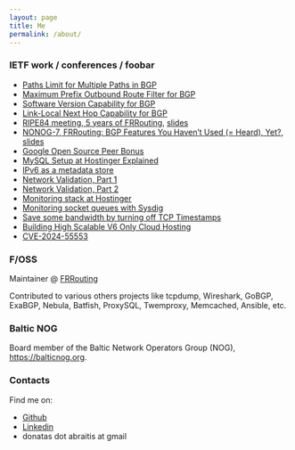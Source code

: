 ```yaml
---
layout: page
title: Me
permalink: /about/
---
```


### IETF work / conferences / foobar

* [Paths Limit for Multiple Paths in BGP](https://datatracker.ietf.org/doc/html/draft-abraitis-idr-addpath-paths-limit)
* [Maximum Prefix Outbound Route Filter for BGP](https://datatracker.ietf.org/doc/html/draft-abraitis-idr-maximum-prefix-orf)
* [Software Version Capability for BGP](https://datatracker.ietf.org/doc/draft-abraitis-bgp-version-capability)
* [Link-Local Next Hop Capability for BGP](https://datatracker.ietf.org/doc/html/draft-ietf-idr-linklocal-capability)
* [RIPE84 meeting, 5 years of FRRouting](https://ripe84.ripe.net/archives/video/788), [slides](/assets/53-5-years-of-FRRouting-1.pdf)
* [NONOG-7, FRRouting: BGP Features You Haven’t Used (= Heard), Yet?](https://www.youtube.com/watch?v=Cr64057SoOM), [slides](/assets/NONOG-7-FRRouting.pdf)
* [Google Open Source Peer Bonus](/images/gospb.jpg)
* [MySQL Setup at Hostinger Explained](https://percona.community/blog/2018/12/11/mysql-setup-hostinger-explained)
* [IPv6 as a metadata store](https://blog.apnic.net/2017/05/29/ipv6-metadata-store)
* [Network Validation, Part 1](https://blog.apnic.net/2021/12/13/how-to-employing-network-validation)
* [Network Validation, Part 2](https://blog.apnic.net/2022/01/10/how-to-employing-network-validation-part-2)
* [Monitoring stack at Hostinger](https://prometheus.io/blog/2019/02/06/interview-with-hostinger)
* [Monitoring socket queues with Sysdig](https://sysdig.com/blog/monitoring-memcached-and-socket-queues-with-sysdig)
* [Save some bandwidth by turning off TCP Timestamps](http://highscalability.com/blog/2015/10/14/save-some-bandwidth-by-turning-off-tcp-timestamps.html)
* [Building High Scalable V6 Only Cloud Hosting](https://www.hostinger.com/blog/awex-ipv6)
* [CVE-2024-55553](https://nvd.nist.gov/vuln/detail/CVE-2024-55553)

### F/OSS

Maintainer @ [FRRouting][frrouting]

Contributed to various others projects like tcpdump, Wireshark, GoBGP, ExaBGP, Nebula, Batfish, ProxySQL, Twemproxy, Memcached, Ansible, etc.

### Baltic NOG

Board member of the Baltic Network Operators Group (NOG), https://balticnog.org.

### Contacts

Find me on:
* [Github][github]
* [Linkedin][linkedin]
* donatas dot abraitis at gmail

[github]: https://github.com/ton31337
[twitter]: https://twitter.com/abradona
[linkedin]: https://www.linkedin.com/in/ton31337
[frrouting]: https://frrouting.org
